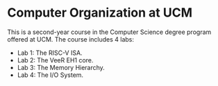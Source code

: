 # Computer Organization at UCM
This is a second-year course in the Computer Science degree program offered at UCM. The course includes 4 labs:

+ Lab 1: The RISC-V ISA.
+ Lab 2: The VeeR EH1 core.
+ Lab 3: The Memory Hierarchy.
+ Lab 4: The I/O System.
